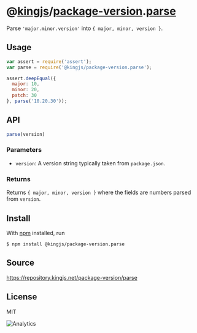 # @[kingjs][@kingjs]/[package-version][ns0].[parse][ns1]
Parse `'major.minor.version'` into `{ major, minor, version }`.
## Usage
```js
var assert = require('assert');
var parse = require('@kingjs/package-version.parse');

assert.deepEqual({
  major: 10,
  minor: 20,
  patch: 30
}, parse('10.20.30'));
```

## API
```ts
parse(version)
```

### Parameters
- `version`: A version string typically taken from `package.json`.
### Returns
Returns `{ major, minor, version }` where the fields are numbers parsed from `version`.


## Install
With [npm](https://npmjs.org/) installed, run
```
$ npm install @kingjs/package-version.parse
```

## Source
https://repository.kingjs.net/package-version/parse
## License
MIT

![Analytics](https://analytics.kingjs.net/package-version/parse)

[@kingjs]: https://www.npmjs.com/package/kingjs
[ns0]: https://www.npmjs.com/package/@kingjs/package-version
[ns1]: https://www.npmjs.com/package/@kingjs/package-version.parse

